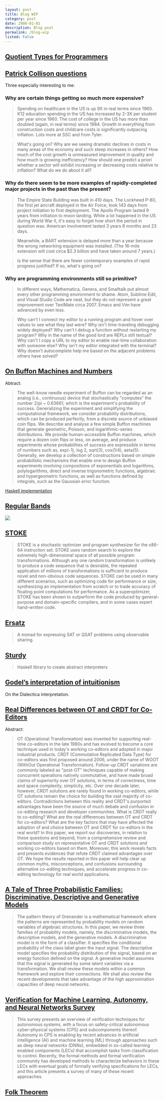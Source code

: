 ```yaml
---
layout: post
title: Blog WIP
category: post
date: 2000-01-01
description: Blog post
permalink: /blog-wip
listed: False
---
```


## [Quotient Types for Programmers](https://www.hedonisticlearning.com/posts/quotient-types-for-programmers.html)

## [Patrick Collison questions](https://patrickcollison.com/questions)

Three especially interesting to me:

### Why are certain things getting so much more expensive?

> Spending on healthcare in the US is up 9X in real terms since 1960. K12 education spending in the US has increased by 2-3X per student per year since 1960. The cost of college in the US has more than doubled (again, in real terms) since 1984. Growth in everything from construction costs and childcare costs is significantly outpacing inflation. Lots more at SSC and from Tyler.

> What's going on? Why are we seeing dramatic declines in costs in many areas of the economy and such steep increases in others? How much of the cost growth is unmeasured improvement in quality and how much is growing inefficiency? How should one predict a priori whether a sector will exhibit increasing or decreasing costs relative to inflation? What do we do about it all?

### Why do there seem to be more examples of rapidly-completed major projects in the past than the present?

> The Empire State Building was built in 410 days. The Lockheed P-80, the first jet aircraft deployed in the Air Force, took 143 days from project initiation to first deployment. The Apollo Program lasted 9 years from initiation to moon landing. While a lot happened in the US during World War II, it's easy to forget how short the period in question was: American involvement lasted 3 years 8 months and 23 days.

> Meanwhile, a BART extension is delayed more than a year because the wrong networking equipment was installed. (The 16-mile extension will cost circa $2.3 billion and have taken around 7 years.)

> Is the sense that there are fewer contemporary examples of rapid progress justified? If so, what's going on?

### Why are programming environments still so primitive?

> In different ways, Mathematica, Genera, and Smalltalk put almost every other programming environment to shame. Atom, Sublime Edit, and Visual Studio Code are neat, but they do not represent a great improvement over TextMate circa 2007. Emacs and Vim have advanced by even less.

> Why can't I connect my editor to a running program and hover over values to see what they last were? Why isn't time-traveling debugging widely deployed? Why can't I debug a function without restarting my program? Why in the name of the good lord are REPLs still textual? Why can't I copy a URL to my editor to enable real-time collaboration with someone else? Why isn't my editor integrated with the terminal? Why doesn't autocomplete help me based on the adjacent problems others have solved?

## [On Buffon Machines and Numbers](https://arxiv.org/abs/0906.5560)

Abtract:

> The well-know needle experiment of Buffon can be regarded as an analog (i.e., continuous) device that stochastically "computes" the number 2/pi ~ 0.63661, which is the experiment's probability of success. Generalizing the experiment and simplifying the computational framework, we consider probability distributions, which can be produced perfectly, from a discrete source of unbiased coin flips. We describe and analyse a few simple Buffon machines that generate geometric, Poisson, and logarithmic-series distributions. We provide human-accessible Buffon machines, which require a dozen coin flips or less, on average, and produce experiments whose probabilities of success are expressible in terms of numbers such as, exp(-1), log 2, sqrt(3), cos(1/4), aeta(5). Generally, we develop a collection of constructions based on simple probabilistic mechanisms that enable one to design Buffon experiments involving compositions of exponentials and logarithms, polylogarithms, direct and inverse trigonometric functions, algebraic and hypergeometric functions, as well as functions defined by integrals, such as the Gaussian error function.

[Haskell implementation](https://github.com/derekelkins/buffon)

## [Regular Bands](https://en.wikipedia.org/wiki/Band_(mathematics))

![](/bands.svg)

## [STOKE](http://stoke.stanford.edu/)

> STOKE is a stochastic optimizer and program synthesizer for the x86-64 instruction set. STOKE uses random search to explore the extremely high-dimensional space of all possible program transformations. Although any one random transformation is unlikely to produce a code sequence that is desirable, the repeated application of millions of transformations is sufficient to produce novel and non-obvious code sequences. STOKE can be used in many different scenarios, such as optimizing code for performance or size, synthesizing an implementation from scratch or to trade accuracy of floating point computations for performance. As a superoptimizer, STOKE has been shown to outperform the code produced by general-purpose and domain-specific compilers, and in some cases expert hand-written code.

## [Ersatz](http://hackage.haskell.org/package/ersatz-0.4.4)

> A monad for expressing SAT or QSAT problems using observable sharing.

## [Sturdy](https://github.com/svenkeidel/sturdy)

> Haskell library to create abstract interpreters

## [Godel’s interpretation of intuitionism](/Dialectica.pdf)

On the Dialectica interpretation.

## [Real Differences between OT and CRDT for Co-Editors](https://arxiv.org/abs/1810.02137)

Abstract:

> OT (Operational Transformation) was invented for supporting real-time co-editors in the late 1980s and has evolved to become a core technique used in today's working co-editors and adopted in major industrial products. CRDT (Commutative Replicated Data Type) for co-editors was first proposed around 2006, under the name of WOOT (WithOut Operational Transformation). Follow-up CRDT variations are commonly labeled as "post-OT" techniques capable of making concurrent operations natively commutative, and have made broad claims of superiority over OT solutions, in terms of correctness, time and space complexity, simplicity, etc. Over one decade later, however, CRDT solutions are rarely found in working co-editors, while OT solutions remain the choice for building the vast majority of co-editors. Contradictions between this reality and CRDT's purported advantages have been the source of much debate and confusion in co-editing research and developer communities. What is CRDT really to co-editing? What are the real differences between OT and CRDT for co-editors? What are the key factors that may have affected the adoption of and choice between OT and CRDT for co-editors in the real world? In this paper, we report our discoveries, in relation to these questions and beyond, from a comprehensive review and comparison study on representative OT and CRDT solutions and working co-editors based on them. Moreover, this work reveals facts and presents evidences that refute CRDT claimed advantages over OT. We hope the results reported in this paper will help clear up common myths, misconceptions, and confusions surrounding alternative co-editing techniques, and accelerate progress in co-editing technology for real world applications.

## [A Tale of Three Probabilistic Families: Discriminative, Descriptive and Generative Models](https://arxiv.org/abs/1810.04261)

> The pattern theory of Grenander is a mathematical framework where the patterns are represented by probability models on random variables of algebraic structures. In this paper, we review three families of probability models, namely, the discriminative models, the descriptive models, and the generative models. A discriminative model is in the form of a classifier. It specifies the conditional probability of the class label given the input signal. The descriptive model specifies the probability distribution of the signal, based on an energy function defined on the signal. A generative model assumes that the signal is generated by some latent variables via a transformation. We shall review these models within a common framework and explore their connections. We shall also review the recent developments that take advantage of the high approximation capacities of deep neural networks.

## [Verification for Machine Learning, Autonomy, and Neural Networks Survey](https://arxiv.org/abs/1810.01989)

> This survey presents an overview of verification techniques for autonomous systems, with a focus on safety-critical autonomous cyber-physical systems (CPS) and subcomponents thereof. Autonomy in CPS is enabling by recent advances in artificial intelligence (AI) and machine learning (ML) through approaches such as deep neural networks (DNNs), embedded in so-called learning enabled components (LECs) that accomplish tasks from classification to control. Recently, the formal methods and formal verification community has developed methods to characterize behaviors in these LECs with eventual goals of formally verifying specifications for LECs, and this article presents a survey of many of these recent approaches.

## [Folk Theorem](https://en.wikipedia.org/wiki/Folk_theorem_(game_theory))
